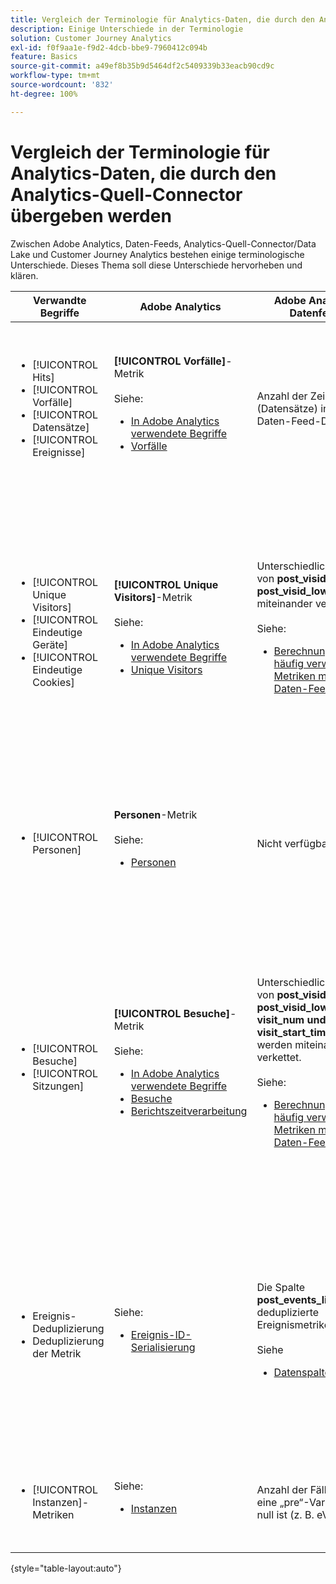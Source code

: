 ```yaml
---
title: Vergleich der Terminologie für Analytics-Daten, die durch den Analytics-Quell-Connector übergeben werden
description: Einige Unterschiede in der Terminologie
solution: Customer Journey Analytics
exl-id: f0f9aa1e-f9d2-4dcb-bbe9-7960412c094b
feature: Basics
source-git-commit: a49ef8b35b9d5464df2c5409339b33eacb90cd9c
workflow-type: tm+mt
source-wordcount: '832'
ht-degree: 100%

---
```


# Vergleich der Terminologie für Analytics-Daten, die durch den Analytics-Quell-Connector übergeben werden

Zwischen Adobe Analytics, Daten-Feeds, Analytics-Quell-Connector/Data Lake und Customer Journey Analytics bestehen einige terminologische Unterschiede. Dieses Thema soll diese Unterschiede hervorheben und klären.

| Verwandte Begriffe | Adobe Analytics | Adobe Analytics-Datenfeeds | Analytics-Quell-Connector/Data Lake | Customer Journey Analytics | Hinweise |
|---|---|---|---|---|---|
| <ul><li>[!UICONTROL Hits]</li><li>[!UICONTROL Vorfälle]</li><li>[!UICONTROL Datensätze]</li><li>[!UICONTROL Ereignisse]</li></ul> | **[!UICONTROL Vorfälle]**-Metrik<br><br>Siehe:<ul><li>[In Adobe Analytics verwendete Begriffe](https://experienceleague.adobe.com/docs/analytics/technotes/terms.html?lang=de)</li><li>[Vorfälle](https://experienceleague.adobe.com/docs/analytics/components/metrics/occurrences.html?lang=de)</li></ul> | Anzahl der Zeilen (Datensätze) in der Daten-Feed-Datei | Anzahl der Zeilen (Datensätze) im Datensatz<br><br> Siehe:<ul><li>[Vergleich von Adobe Analytics-Daten mit Customer Journey Analytics-Daten](https://experienceleague.adobe.com/docs/analytics-platform/using/troubleshooting/compare.html?lang=de)</li></ul> | **[!UICONTROL Veranstaltungen]**-Metrik | <ul><li>„Treffer“ und „Vorkommen“ sind in Adobe Analytics synonym.</li><li>Siehe _Benutzerspezifische Ereignisse_ unten.</li><li>Bestimmte Daten werden gefiltert, wenn sie über den Analytics-Quell-Connector an Adobe Experience Platform weitergeleitet werden. Siehe [Vergleich von Adobe Analytics-Daten mit Customer Journey Analytics-Daten](https://experienceleague.adobe.com/docs/analytics-platform/using/troubleshooting/compare.html?lang=de) |
| <ul><li>[!UICONTROL Unique Visitors]</li><li>[!UICONTROL Eindeutige Geräte]</li><li>[!UICONTROL Eindeutige Cookies]</li></ul> | **[!UICONTROL Unique Visitors]**-Metrik <br><br>Siehe:<ul><li>[In Adobe Analytics verwendete Begriffe](https://experienceleague.adobe.com/docs/analytics/technotes/terms.html?lang=de)</li><li>[Unique Visitors](https://experienceleague.adobe.com/docs/analytics/components/metrics/unique-visitors.html?lang=de)</li></ul> | Unterschiedliche Werte von **post\_visid\_high und post\_visid\_low** miteinander verketten.<br><br>Siehe:<ul><li>[Berechnung von häufig verwendeten Metriken mithilfe von Daten-Feeds](https://experienceleague.adobe.com/docs/analytics/export/analytics-data-feed/data-feed-contents/datafeeds-calculate.html?lang=de)</li></ul> | Anzahl der unterschiedlichen **endUserIDs.\_experience.aaid.id** | **Personen**-Metrik, wenn **endUserIDs.\_experience.aaid.id** wird als Personen-ID ausgewählt. | <ul><li>Eine „Person“ in Adobe Analytics ist in der Regel mit einer „Endgerätekennung“ wie z. B. einem Cookie verbunden. AAID ist die primäre Endgerätekennung in Adobe Analytics, nicht ECID. Siehe auch [AAID, ECID, AACUSTOMID und der Analytics-Quell-Connector](https://experienceleague.adobe.com/docs/analytics-platform/using/compare-aa-cja/cja-aa-comparison/aaid-ecid-adc.html?lang=de).</li><li>„Besuchende“ ist keine vordefinierte Metrik in Customer Journey Analytics. Wenn Sie aber **endUserIDs.\_experience.aaid.id** als Personen-ID wählen, entspricht die Metrik „Personen“ in Customer Journey Analytics in etwa den „Unique Visitors“ in Adobe Analytics.</li></ul> |
| <ul><li>[!UICONTROL Personen]</li></ul> | **Personen**-Metrik<br><br> Siehe:<ul><li>[Personen](https://experienceleague.adobe.com/docs/analytics/components/metrics/people.html?lang=de)</li></ul> | Nicht verfügbar | Anzahl der verschiedenen **_\&lt;path\>_.stitchedId**(nur in zusammengesetzten Datensätzen verfügbar) | **Personen**-Metrik | <ul><li>Die Metrik „Personen“ in Customer Journey Analytics entspricht der Anzahl verschiedener Personen-IDs. Je nachdem, was Sie in der Customer Journey Analytics-Verbindung als Personen-ID auswählen, kann die Metrik „Personen“ unterschiedliche Bedeutungen haben.</ul></li> |
| <ul><li>[!UICONTROL Besuche]</li><li>[!UICONTROL Sitzungen]</li></ul> | **[!UICONTROL Besuche]**-Metrik<br><br> Siehe:<ul><li>[In Adobe Analytics verwendete Begriffe](https://experienceleague.adobe.com/docs/analytics/technotes/terms.html?lang=de)</li><li>[Besuche](https://experienceleague.adobe.com/docs/analytics/components/metrics/visits.html?lang=de)</li><li>[Berichtszeitverarbeitung](https://experienceleague.adobe.com/docs/analytics/components/virtual-report-suites/vrs-report-time-processing.html?lang=de)</ul></li> | Unterschiedliche Werte von **post\_visid\_high, post\_visid\_low, visit\_num und visit\_start\_time\_gmt** werden miteinander verkettet.<br><br>Siehe:<ul><li>[Berechnung von häufig verwendeten Metriken mithilfe von Daten-Feeds](https://experienceleague.adobe.com/docs/analytics/export/analytics-data-feed/data-feed-contents/datafeeds-calculate.html?lang=de)</li></ul> | Nicht verfügbar | **Sitzungs**-Metrik | <ul><li>Mit der Funktion für die Verarbeitung zum Zeitpunkt der Berichterstellung in den Virtual Report Suites von Adobe Analytics und den Customer Journey Analytics-Datenansichten ist das Konzept eines Besuchs (einer Sitzung) konfigurierbar. Infolgedessen kann die Anzahl der Besuche (Sitzungen) je nach Definition von Umgebung zu Umgebung unterschiedlich sein. Siehe auch [Vergleich der Datenverarbeitung zwischen Reporting-Funktionen von Adobe Analytics und Customer Journey Analytics](https://experienceleague.adobe.com/docs/analytics-platform/using/compare-aa-cja/cja-aa-comparison/data-processing-comparisons.html?lang=de) und [Virtual Report Suites, Datenansichten, Adobe Experience Platform-Sandboxes und der Analytics-Quell-Connector](https://experienceleague.adobe.com/docs/analytics-platform/using/compare-aa-cja/cja-aa-comparison/vrs-dataview-sandbox-adc.html?lang=de). | <ul><li>Benutzerspezifische Ereignisse</li><li>Erfolgsereignisse</li></ul> | Benutzerdefinierte Ereignisse 1 - 1000 | **post\_events\_list**<br><br> Siehe:<ul><li>[Berechnung von häufig verwendeten Metriken mithilfe von Daten-Feeds](https://experienceleague.adobe.com/docs/analytics/export/analytics-data-feed/data-feed-contents/datafeeds-calculate.html?lang=de) | **\_experience.analytics.<ul>event1to100.event1 **bis<br>** event901to1000.event1000 **</ul> | **\_experience.analytics.<ul>event1to100.event1 **bis<br>** event901to1000.event1000 **</ul> | <ul><li>Ein „Ereignis“ in Adobe Analytics ist ein [Erfolgsereignis](https://experienceleague.adobe.com/docs/analytics/components/metrics/custom-events.html?lang=de) (benutzerdefiniertes Ereignis), das in einer Adobe Analytics-Bildanforderung (Datenerfassungs-Server-Aufruf) festgelegt wurde.</ul> |
| <ul><li>Ereignis-Deduplizierung</li><li>Deduplizierung der Metrik</ul></li> | Siehe:<ul><li>[Ereignis-ID-Serialisierung](https://experienceleague.adobe.com/docs/analytics/implementation/vars/page-vars/events/event-serialization.html?lang=de)</li></ul> | Die Spalte **post_events_list** enthält deduplizierte Ereignismetriken.<br><br>Siehe <ul><li>[Datenspaltenreferenz](https://experienceleague.adobe.com/docs/analytics/export/analytics-data-feed/data-feed-contents/datafeeds-reference.html?lang=de). </ul></li> | Nicht verfügbar | Siehe:<ul><li>[Metrik-Deduplizierung – Komponenteneinstellungen](https://experienceleague.adobe.com/docs/analytics-platform/using/cja-dataviews/component-settings/metric-deduplication.html?lang=de) | <ul><li>Die Ereignis-/Metrik-Deduplizierung in Adobe Analytics unterscheidet sich geringfügig von Customer Journey Analytics. In Adobe Analytics erfolgt die Deduplizierung zum Zeitpunkt der Datenverarbeitung. In Customer Journey Analytics erfolgt die Deduplizierung dagegen zur Berichtslaufzeit, was mehr Flexibilität bietet. Deduplizierte Metriken können in Adobe Analytics und Customer Journey Analytics geringfügig voneinander abweichen.</li></ul> |
| <ul><li>[!UICONTROL Instanzen]-Metriken</li></ul> | Siehe:<ul><li>[Instanzen](https://experienceleague.adobe.com/docs/analytics/components/metrics/instances.html?lang=de) | Anzahl der Fälle, in denen eine „pre“-Variable nicht null ist (z. B. eVar1). | Anzahl der Fälle, in denen eine „mid“-Variable nicht null ist (z. B. **\_experience.analytics.<br>customDimensions.eVars.eVar1**). | Sie können **Instanzmetriken** erstellen, indem Sie [Metriken aus eVar-Feldern erstellen.](https://experienceleague.adobe.com/docs/analytics-platform/using/cja-dataviews/data-views-usecases.html?lang=de) | <ul><li>[!UICONTROL Instanzen] werden normalerweise mit prop- und eVar-Spalten verbunden, um festzustellen, wie oft die Variable gesetzt wurde. |

{style="table-layout:auto"}